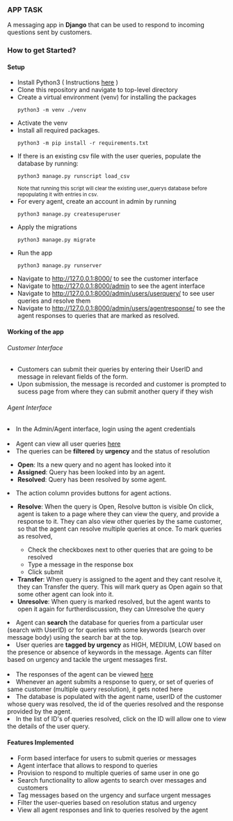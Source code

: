 ### APP TASK
A messaging app in **Django** that can be used to respond to incoming questions sent by customers.

### How to get Started?

#### Setup
- Install Python3 ( Instructions [here](https://docs.python-guide.org/starting/installation/) )
- Clone this repository and navigate to top-level directory
- Create a virtual environment (venv) for installing the packages
    ```
    python3 -m venv ./venv
    ```
- Activate the venv 
- Install all required packages.
    ```
    python3 -m pip install -r requirements.txt
    ```
- If there is an existing csv file with the user queries, populate the database by running:
    ```
    python3 manage.py runscript load_csv
    ```
    <sub>Note that running this script will clear the existing user_querys database before repopulating it with entries in csv.</sub>
- For every agent, create an account in admin by running
    ```
    python3 manage.py createsuperuser
    ```
- Apply the migrations
    ```
    python3 manage.py migrate
    ```
- Run the app
    ```
    python3 manage.py runserver
    ```
- Navigate to http://127.0.0.1:8000/ to see the customer interface
- Navigate to http://127.0.0.1:8000/admin to see the agent interface
- Navigate to http://127.0.0.1:8000/admin/users/userquery/ to see user queries and resolve them
- Navigate to http://127.0.0.1:8000/admin/users/agentresponse/ to see the agent responses to queries that are marked as resolved.

#### Working of the app
###### Customer Interface
- Customers can submit their queries by entering their UserID and message in relevant fields of the form.
- Upon submission, the message is recorded and customer is prompted to sucess page from where they can submit another query if they wish


###### Agent Interface
<li>In the Admin/Agent interface, login using the agent credentials</li>
<br />
<li> Agent can view all user queries <a href="http://127.0.0.1:8000/admin/users/userquery/">here</a></li>
<li> The queries can be <strong>filtered</strong> by <strong>urgency</strong> and the status of resolution </li>
    <ul>
        <li> <strong>Open</strong>: Its a new query and no agent has looked into it </li>
        <li> <strong>Assigned</strong>: Query has been looked into by an agent. </li>
        <li> <strong>Resolved</strong>: Query has been resolved by some agent. </li>
    </ul>
<li> The action column provides buttons for agent actions.  </li>
    <ul>
        <li> <strong>Resolve</strong>: When the query is Open, Resolve button is visible 
        On click, agent is taken to a page where they can view the query, and provide a response to it. 
        They can also view other queries by the same customer, so that the agent can resolve multiple queries at once. 
        To mark queries as resolved, </li>
            <ul>
                <li> Check the checkboxes next to other queries that are going to be resolved </li>
                <li> Type a message in the response box </li>
                <li> Click submit </li>
            </ul>
        <li> <strong>Transfer</strong>: When query is assigned to the agent and they cant resolve it, they can Transfer the query. This will mark query as Open again so that some other agent can look into it. </li>
        <li> <strong>Unresolve</strong>: When query is marked resolved, but the agent wants to open it again for furtherdiscussion, they can Unresolve the query  </li>
    </ul>
<li> Agent can <strong>search</strong> the database for queries from a particular user (search with UserID) or for queries with some keywords (search over message body) using the search bar at the top.</li>
<li> User queries are <strong>tagged by urgency</strong> as HIGH, MEDIUM, LOW based on the presence or absence of keywords in  the message. Agents can filter based on urgency and tackle the urgent messages first.</li>
<br />
<li> The responses of the agent can be viewed <a href="http://127.0.0.1:8000/admin/users/agentresponse/">here</a></li>
<li> Whenever an agent submits a response to query, or set of queries of same customer (multiple query resolution), it gets noted here</li>
<li> The database is populated with the agent name, userID of the customer whose query was resolved, the id of the queries resolved and the response provided by the agent.</li>
<li> In the list of ID's of queries resolved, click on the ID will allow one to view the details of the user query.  </li>


#### Features Implemented
- Form based interface for users to submit queries or messages
- Agent interface that allows to respond to queries
- Provision to respond to multiple queries of same user in one go
- Search functionality to allow agents to search over messages and customers
- Tag messages based on the urgency and surface urgent messages
- Filter the user-queries based on resolution status and urgency
- View all agent responses and link to queries resolved by the agent
